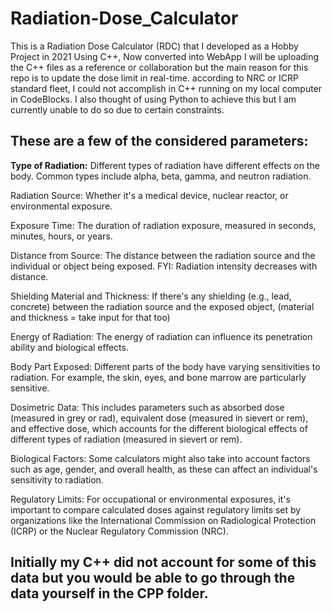 # Radiation-Dose_Calculator
This is a Radiation Dose Calculator (RDC) that I developed as a Hobby Project in 2021 Using C++, Now converted into WebApp
I will be uploading the C++ files as a reference or collaboration but the main reason for this repo is to update the dose limit in real-time.
according to NRC or ICRP standard fleet, I could not accomplish in C++ running on my local computer in CodeBlocks.
I also thought of using Python to achieve this but I am currently unable to do so due to certain constraints.

## These are a few of the considered parameters:

 <b>Type of Radiation:</b> Different types of radiation have different effects on the body. Common types include alpha, beta, gamma, and neutron radiation.

 Radiation Source: Whether it's a medical device, nuclear reactor, or environmental exposure.

 Exposure Time: The duration of radiation exposure, measured in seconds, minutes, hours, or years.

 Distance from Source: The distance between the radiation source and the individual or object being exposed. FYI: Radiation intensity decreases with distance.

 Shielding Material and Thickness: If there's any shielding (e.g., lead, concrete) between the radiation source and the exposed object, (material and thickness = take input for that too)

 Energy of Radiation: The energy of radiation can influence its penetration ability and biological effects.

 Body Part Exposed: Different parts of the body have varying sensitivities to radiation. For example, the skin, eyes, and bone marrow are particularly sensitive.

 Dosimetric Data: This includes parameters such as absorbed dose (measured in grey or rad), equivalent dose (measured in sievert or rem), and effective dose, which accounts for the different biological effects of different types of radiation (measured in sievert or rem).

 Biological Factors: Some calculators might also take into account factors such as age, gender, and overall health, as these can affect an individual's sensitivity to radiation.

 Regulatory Limits: For occupational or environmental exposures, it's important to compare calculated doses against regulatory limits set by organizations like the International Commission on Radiological Protection (ICRP) or the Nuclear Regulatory Commission (NRC).

## Initially my C++ did not account for some of this data but you would be able to go through the data yourself in the CPP folder.
